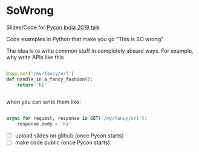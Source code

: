 # SoWrong
Slides/Code for [Pycon India 2019 talk](https://in.pycon.org/cfp/2019/proposals/sowrong-absurd-ways-to-do-perfectly-normal-things~bkkXb/)


Code examples in Python that make you go "This is SO wrong"

The idea is to write common stuff in completely absurd ways. For example, why write APIs like this
```python

@app.get('/my/fancy/url')
def handle_in_a_fancy_fashion():
    return 'hi'
    
```

when you can write them like:

```python

async for request, response in GET('/my/fancy/url'):
    response.body = 'hi'
```

- [ ] upload slides on github (once Pycon starts)
- [ ] make code public (once Pycon starts)
